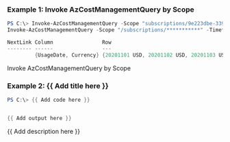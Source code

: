### Example 1: Invoke AzCostManagementQuery by Scope
```powershell
PS C:\> Invoke-AzCostManagementQuery -Scope "subscriptions/9e223dbe-3399-4e19-88eb-0975f02ac87f" -Timeframe MonthToDate -Type Usage
Invoke-AzCostManagementQuery -Scope "/subscriptions/***********" -Timeframe MonthToDate -Type Usage -DatasetGranularity 'Daily'

NextLink Column                Row
-------- ------                ---
         {UsageDate, Currency} {20201101 USD, 20201102 USD, 20201103 USD, 20201104 USD…}
```

Invoke AzCostManagementQuery by Scope

### Example 2: {{ Add title here }}
```powershell
PS C:\> {{ Add code here }}


{{ Add output here }}
```

{{ Add description here }}